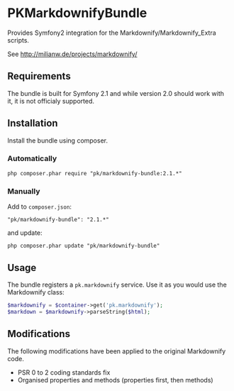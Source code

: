 PKMarkdownifyBundle
===================

Provides Symfony2 integration for the Markdownify/Markdownify_Extra scripts.

See http://milianw.de/projects/markdownify/

## Requirements
The bundle is built for Symfony 2.1 and while version 2.0 should work with it, it is not officialy supported.

## Installation
Install the bundle using composer.

### Automatically
```
php composer.phar require "pk/markdownify-bundle:2.1.*"
```

### Manually
Add to `composer.json`:
```
"pk/markdownify-bundle": "2.1.*"
```

and update:
```
php composer.phar update "pk/markdownify-bundle"
```

## Usage
The bundle registers a `pk.markdownify` service. Use it as you would use the Markdownify class:

```php
$markdownify = $container->get('pk.markdownify');
$markdown = $markdownify->parseString($html);
```

## Modifications
The following modifications have been applied to the original Markdownify code.

* PSR 0 to 2 coding standards fix
* Organised properties and methods (properties first, then methods)
